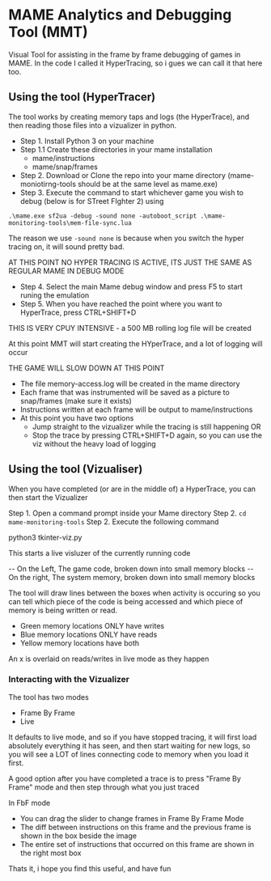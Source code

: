 # MAME Analytics and Debugging Tool (MMT)
Visual Tool for assisting in the frame by frame debugging of games in MAME.
In the code I called it HyperTracing, so i gues we can call it that here too.

## Using the tool (HyperTracer)

The tool works by creating memory taps and logs (the HyperTrace), and then reading those files into a vizualizer in python.

- Step 1. Install Python 3 on your machine
- Step 1.1 Create these directories in your mame installation
   - mame/instructions
   - mame/snap/frames
- Step 2. Download or Clone the repo into your mame directory (mame-moniotirng-tools should be at the same level as mame.exe)
- Step 3. Execute the command to start whichever game you wish to debug (below is for STreet FIghter 2) using

`.\mame.exe sf2ua -debug -sound none -autoboot_script .\mame-monitoring-tools\mem-file-sync.lua`

The reason we use `-sound none` is because when you switch the hyper tracing on, it will sound pretty bad.

AT THIS POINT NO HYPER TRACING IS ACTIVE, ITS JUST THE SAME AS REGULAR MAME IN DEBUG MODE

- Step 4. Select the main Mame debug window and press F5 to start runing the emulation
- Step 5. When you have reached the point where you want to HyperTrace, press CTRL+SHIFT+D

THIS IS VERY CPUY INTENSIVE - a 500 MB rolling log file will be created

At this point MMT will start creating the HYperTrace, and a lot of logging will occur

THE GAME WILL SLOW DOWN AT THIS POINT

- The file memory-access.log will be created in the mame directory
- Each frame that was instrumented will be saved as a picture to snap/frames (make sure it exists)
- Instructions written at each frame will be output to mame/instructions
- At this point you have two options
   - Jump straight to the vizualizer while the tracing is still happening OR
   - Stop the trace by pressing CTRL+SHIFT+D again, so you can use the viz without the heavy load of logging

## Using the tool (Vizualiser)
When you have completed (or are in the middle of) a HyperTrace, you can then start the Vizualizer

Step 1. Open a command prompt inside your Mame directory
Step 2. `cd mame-monitoring-tools`
Step 2. Execute the following command

python3 tkinter-viz.py

This starts a live visluzer of the currently running code

-- On the Left, The game code, broken down into small memory blocks
-- On the right, The system memory, broken down into small memory blocks

The tool will draw lines between the boxes when activity is occuring so you can tell which piece of the code is being accessed
and which piece of memory is being written or read.
 - Green memory locations ONLY have writes
 - Blue memory locations ONLY have reads
 - Yellow memory locations have both

An x is overlaid on reads/writes in live mode as they happen

### Interacting with the Vizualizer

The tool has two modes
- Frame By Frame
- Live

It defaults to live mode, and so if you have stopped tracing, it will first load absolutely everything it has seen, 
and then start waiting for new logs, so you will see a LOT of lines connecting code to memory when you load it first.

A good option after you have completed a trace is to press "Frame By Frame" mode and then step through what you just traced

In FbF mode

- You can drag the slider to change frames in Frame By Frame Mode
- The diff between instructions on this frame and the previous frame is shown in the box beside the image
- The entire set of instructions that occurred on this frame are shown in the right most box

Thats it, i hope you find this useful, and have fun






